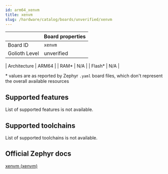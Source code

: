 ```yaml
---
id: arm64_xenvm
title: xenvm
slug: /hardware/catalog/boards/unverified/xenvm
---
```


[//]: # (This is an auto-generated file, do not edit! Changes to it will be lost upon re-generation)



|                | Board properties     |
| -------------  | -------------------- |
| Board ID       | `xenvm` |
| Golioth Level  | unverified       |

| Architecture   | ARM64 |
| RAM*           | N/A |
| Flash*         | N/A |

\* values are as reported by Zephyr `.yaml` board files, which don't represent the overall available resources



## Supported features

List of supported features is not available.

## Supported toolchains

List of supported toolchains is not available.

## Official Zephyr docs

[xenvm (xenvm)](https://docs.zephyrproject.org/latest/boards/arm64/xenvm/doc/index.html)

